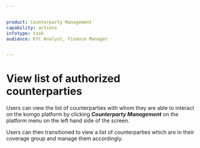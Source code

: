 ```yaml
---


product: Counterparty Management
capability: actions
infotype: task
audience: KYC Analyst, Finance Manager


---
```



# View list of authorized counterparties


Users can view the list of counterparties with whom they are able to interact on the komgo platform by clicking _**Counterparty Management**_ on the platform menu on the left hand side of the screen.


Users can then transitioned to view a list of counterparties which are in their coverage group and manage them accordingly.
<!--stackedit_data:
eyJoaXN0b3J5IjpbMjE0ODkxODk3XX0=
-->